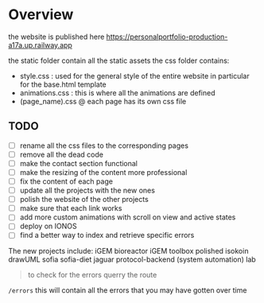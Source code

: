 # Overview

the website is published here https://personalportfolio-production-a17a.up.railway.app

the static folder contain all the static assets
the css folder contains:
- style.css : used for the general style of the entire website 
in particular for the base.html template
- animations.css : this is where all the animations are defined
- (page_name).css @ each page has its own css file


## TODO

- [ ] rename all the css files to the corresponding pages
- [ ] remove all the dead code
- [ ] make the contact section functional
- [ ] make the resizing of the content more professional
- [ ] fix the content of each page
- [ ] update all the projects with the new ones
- [ ] polish the website of the other projects
- [ ] make sure that each link works
- [ ] add more custom animations with scroll on view and active states
- [ ] deploy on IONOS
- [ ] find a better way to index and retrieve specific errors

The new projects include:
iGEM bioreactor
iGEM toolbox
polished isokoin
drawUML
sofia
sofia-diet
jaguar
protocol-backend (system automation)
lab

>to check for the errors querry the route

``/errors`` 
this will contain all the errors that you may have gotten over time